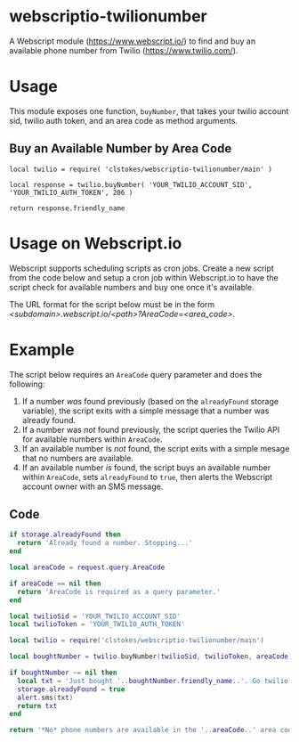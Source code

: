 # webscriptio-twilionumber

A Webscript module (https://www.webscript.io/) to find and buy an available phone number from Twilio (https://www.twilio.com/).

# Usage

This module exposes one function, `buyNumber`, that takes your twilio account sid, twilio auth token, and an area code as method arguments.

## Buy an Available Number by Area Code
```
local twilio = require( 'clstokes/webscriptio-twilionumber/main' )

local response = twilio.buyNumber( 'YOUR_TWILIO_ACCOUNT_SID', 'YOUR_TWILIO_AUTH_TOKEN', 206 )

return response.friendly_name
```

# Usage on Webscript.io

Webscript supports scheduling scripts as cron jobs. Create a new script from the code below and setup a cron job within Webscript.io to have the script check for available numbers and buy one once it's available.

The URL format for the script below must be in the form *&lt;subdomain>.webscript.io/&lt;path>?AreaCode=&lt;area_code>*.

# Example

The script below requires an `AreaCode` query parameter and does the following:

1. If a number *was* found previously (based on the `alreadyFound` storage variable), the script exits with a simple message that a number was already found.
1. If a number was *not* found previously, the script queries the Twilio API for available numbers within `AreaCode`.
1. If an available number is *not* found, the script exits with a simple mesage that no numbers are available.
1. If an available number *is* found, the script buys an available number within `AreaCode`, sets `alreadyFound` to `true`, then alerts the Webscript account owner with an SMS message.

## Code

```lua
if storage.alreadyFound then
  return 'Already found a number. Stopping...'
end

local areaCode = request.query.AreaCode

if areaCode == nil then
  return 'AreaCode is required as a query parameter.'
end

local twilioSid = 'YOUR_TWILIO_ACCOUNT_SID'
local twilioToken = 'YOUR_TWILIO_AUTH_TOKEN'

local twilio = require('clstokes/webscriptio-twilionumber/main')

local boughtNumber = twilio.buyNumber(twilioSid, twilioToken, areaCode)

if boughtNumber ~= nil then
  local txt = 'Just bought '..boughtNumber.friendly_name..'. Go twilio!'
  storage.alreadyFound = true
  alert.sms(txt)
  return txt
end

return '*No* phone numbers are available in the '..areaCode..' area code.'
```
